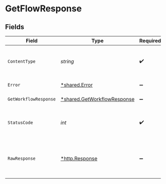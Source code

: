 # GetFlowResponse


## Fields

| Field                                                                     | Type                                                                      | Required                                                                  | Description                                                               |
| ------------------------------------------------------------------------- | ------------------------------------------------------------------------- | ------------------------------------------------------------------------- | ------------------------------------------------------------------------- |
| `ContentType`                                                             | *string*                                                                  | :heavy_check_mark:                                                        | HTTP response content type for this operation                             |
| `Error`                                                                   | [*shared.Error](../../models/shared/error.md)                             | :heavy_minus_sign:                                                        | General error                                                             |
| `GetWorkflowResponse`                                                     | [*shared.GetWorkflowResponse](../../models/shared/getworkflowresponse.md) | :heavy_minus_sign:                                                        | The workflow                                                              |
| `StatusCode`                                                              | *int*                                                                     | :heavy_check_mark:                                                        | HTTP response status code for this operation                              |
| `RawResponse`                                                             | [*http.Response](https://pkg.go.dev/net/http#Response)                    | :heavy_minus_sign:                                                        | Raw HTTP response; suitable for custom response parsing                   |